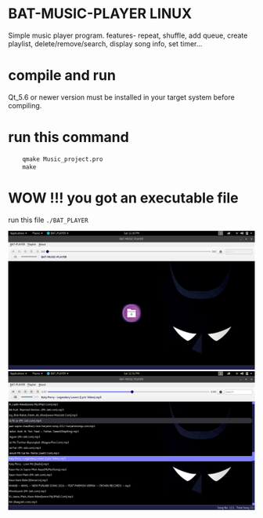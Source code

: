 # BAT-MUSIC-PLAYER LINUX
Simple music player program.
features- repeat, shuffle, add queue, create playlist, delete/remove/search, display song info, set timer...

# compile and run
Qt_5.6 or newer version must be installed in your target system before compiling.
# run this command
        qmake Music_project.pro
        make
        
# WOW !!! you got an executable file
run this file
        ``./BAT_PLAYER``

![pic1](https://github.com/sandeepkumarmishra354/BAT-MUSIC-PLAYER/blob/master/screenshot/Screenshot%20from%202018-02-24%2023-30-54.png)
![pic2](https://github.com/sandeepkumarmishra354/BAT-MUSIC-PLAYER/blob/master/screenshot/Screenshot%20from%202018-02-24%2023-31-48.png)
